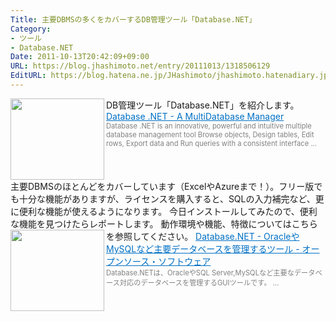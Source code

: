 ```yaml
---
Title: 主要DBMSの多くをカバーするDB管理ツール「Database.NET」
Category:
- ツール
- Database.NET
Date: 2011-10-13T20:42:09+09:00
URL: https://blog.jhashimoto.net/entry/20111013/1318506129
EditURL: https://blog.hatena.ne.jp/JHashimoto/jhashimoto.hatenadiary.jp/atom/entry/12921228815717257216
---
```


DB管理ツール「Database.NET」を紹介します。
<a href="http://fishcodelib.com/Database.htm" target="_blank"><img class="alignleft" align="left" border="0" src="http://capture.heartrails.com/150x130/shadow?http://fishcodelib.com/Database.htm" alt="" width="150" height="130" /></a><a style="color:#0070C5;" href="http://fishcodelib.com/Database.htm" target="_blank">Database .NET - A MultiDatabase Manager</a><a href="http://b.hatena.ne.jp/entry/http://fishcodelib.com/Database.htm" target="_blank"><img border="0" src="http://b.hatena.ne.jp/entry/image/http://fishcodelib.com/Database.htm" alt="" /></a><br><span style="color: #808080;font-size: 80%;">Database .NET is an innovative, powerful and intuitive multiple database management tool  Browse objects, Design tables, Edit rows, Export data and Run queries with a consistent interface  ...</span><br style="clear:both;" />
主要DBMSのほとんどをカバーしています（ExcelやAzureまで！）。フリー版でも十分な機能がありますが、ライセンスを購入すると、SQLの入力補完など、更に便利な機能が使えるようになります。
今日インストールしてみたので、便利な機能を見つけたらレポートします。
動作環境や機能、特徴についてはこちらを参照してください。
<a href="http://www.syboos.jp/oss/doc/database-net.html" target="_blank"><img class="alignleft" align="left" border="0" src="http://capture.heartrails.com/150x130/shadow?http://www.syboos.jp/oss/doc/database-net.html" alt="" width="150" height="130" /></a><a style="color:#0070C5;" href="http://www.syboos.jp/oss/doc/database-net.html" target="_blank">Database.NET - OracleやMySQLなど主要データベースを管理するツール - オープンソース・ソフトウェア</a><a href="http://b.hatena.ne.jp/entry/http://www.syboos.jp/oss/doc/database-net.html" target="_blank"><img border="0" src="http://b.hatena.ne.jp/entry/image/http://www.syboos.jp/oss/doc/database-net.html" alt="" /></a><br><span style="color: #808080;font-size: 80%;">Database.NETは、OracleやSQL Server,MySQLなど主要なデータベース対応のデータベースを管理するGUIツールです。 ...</span><br style="clear:both;" />
